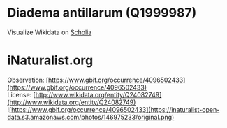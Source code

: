 
Diadema antillarum (Q1999987)
=============================
  
Visualize Wikidata on [Scholia](https://scholia.toolforge.org/taxon/Q1999987)
# iNaturalist.org
  
Observation: [https://www.gbif.org/occurrence/4096502433](https://www.gbif.org/occurrence/4096502433)  
License: [http://www.wikidata.org/entity/Q24082749](http://www.wikidata.org/entity/Q24082749)  
![https://www.gbif.org/occurrence/4096502433](https://inaturalist-open-data.s3.amazonaws.com/photos/146975233/original.png)